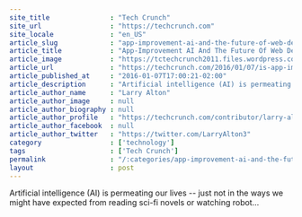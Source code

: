 ```yaml
---
site_title               : "Tech Crunch"
site_url                 : "https://techcrunch.com"
site_locale              : "en_US"
article_slug             : "app-improvement-ai-and-the-future-of-web-development"
article_title            : "App-Improvement AI And The Future Of Web Development"
article_image            : "https://tctechcrunch2011.files.wordpress.com/2016/01/brain-apps.png?w=764&h=400&crop=1"
article_url              : "https://techcrunch.com/2016/01/07/is-app-improvement-ai-the-future-of-web-development/"
article_published_at     : "2016-01-07T17:00:21-02:00"
article_description      : "Artificial intelligence (AI) is permeating our lives -- just not in the ways we might have expected from reading sci-fi novels or watching robot..."
article_author_name      : "Larry Alton"
article_author_image     : null
article_author_biography : null
article_author_profile   : "https://techcrunch.com/contributor/larry-alton/"
article_author_facebook  : null
article_author_twitter   : "https://twitter.com/LarryAlton3"
category                 : ['technology']
tags                     : ['Tech Crunch']
permalink                : "/:categories/app-improvement-ai-and-the-future-of-web-development/"
layout                   : post
---
```


Artificial intelligence (AI) is permeating our lives -- just not in the ways we might have expected from reading sci-fi novels or watching robot...
